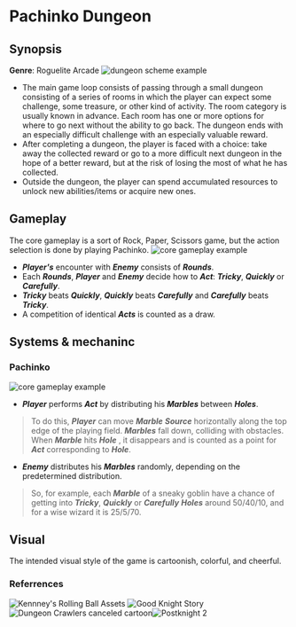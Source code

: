 ﻿# Pachinko Dungeon
## Synopsis
**Genre**: Roguelite Arcade
![dungeon scheme example](https://i.ibb.co/bRG2z6n/dungeon-scheme-example.png)

 - The main game loop consists of passing through a small dungeon consisting of a series of rooms in which the player can expect some challenge, some treasure, or other kind of activity. The room category is usually known in advance. Each room has one or more options for where to go next without the ability to go back. The dungeon ends with an especially difficult challenge with an especially valuable reward.
 - After completing a dungeon, the player is faced with a choice: take away the collected reward or go to a more difficult next dungeon in the hope of a better reward, but at the risk of losing the most of what he has collected.
 - Outside the dungeon, the player can spend accumulated resources to unlock new abilities/items or acquire new ones.
## Gameplay
The core gameplay is a sort of Rock, Paper, Scissors game, but the action selection is done by playing Pachinko.
![core gameplay example](https://i.ibb.co/zPyJNmn/core-gameplay-example.png)  
- ***Player's*** encounter with ***Enemy*** consists of ***Rounds***.
- Each ***Rounds***, ***Player*** and ***Enemy*** decide how to ***Act***: ***Tricky***, ***Quickly*** or ***Carefully***. 
 - ***Tricky*** beats ***Quickly***, ***Quickly*** beats ***Carefully*** and ***Carefully*** beats ***Tricky***.
 - A competition of identical ***Acts*** is counted as a draw.



## Systems & mechaninc
### Pachinko
![core gameplay example](https://i.ibb.co/zPyJNmn/core-gameplay-example.png)
- ***Player*** performs ***Act*** by distributing his ***Marbles*** between ***Holes***.

> To do this, ***Player*** can move ***Marble*** ***Source*** horizontally along the top edge of the playing field. ***Marbles*** fall down, colliding with obstacles. When ***Marble*** hits ***Hole*** , it disappears and is counted as a point for ***Act*** corresponding to ***Hole***.

- ***Enemy*** distributes his ***Marbles*** randomly, depending on the predetermined distribution. 

> So, for example, each ***Marble*** of a sneaky goblin have a chance of
> getting into ***Tricky***, ***Quickly*** or ***Carefully*** ***Holes*** around 50/40/10, and for a wise wizard it is 25/5/70.

## Visual
The intended visual style of the game is cartoonish, colorful, and cheerful.
### Referrences
![Kennney's Rolling Ball Assets](https://kenney.nl/media/pages/assets/rolling-ball-assets/8985e8ce1f-1677495687/sample.png)
![Good Knight Story](https://androidik.net/uploads/posts/2022-12/1671683074_img2.jpg)![Dungeon Crawlers canceled cartoon](https://i.ibb.co/hVB3KLB/Screenshot-2024-07-03-210940.png)![Postknight 2](https://assets.nst.com.my/images/articles/mgo_113d.jpg_1520822855.jpg)
